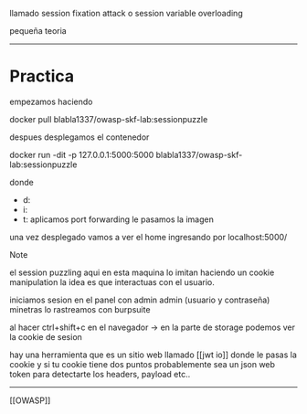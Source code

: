 
llamado session fixation attack o session variable overloading

pequeña teoria

---

# Practica

empezamos haciendo

docker pull blabla1337/owasp-skf-lab:sessionpuzzle


despues desplegamos el contenedor

docker run -dit -p 127.0.0.1:5000:5000 blabla1337/owasp-skf-lab:sessionpuzzle

donde
- d:
- i:
- t:
aplicamos port forwarding
le pasamos la imagen



una vez desplegado vamos a ver el home ingresando por localhost:5000/

> [!NOTE]
> el session puzzling aqui en esta maquina lo imitan haciendo un cookie manipulation 
> la idea es que interactuas con el usuario.

iniciamos sesion en el panel con admin admin (usuario y contraseña) minetras lo rastreamos con burpsuite

al hacer ctrl+shift+c en el navegador -> en la parte de storage podemos ver la cookie de sesion

hay una herramienta que es un sitio web llamado [[jwt io]] donde le pasas la cookie y si tu cookie tiene dos puntos probablemente sea un json web token para detectarte los headers, payload etc..



 

---
[[OWASP]]